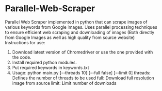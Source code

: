 # Parallel-Web-Scraper
Parallel Web Scraper implemented in python that can scrape images of various keywords from Google Images. Uses parallel processing techniques to ensure efficient web scraping and downloading of images (Both directly from Google Images as well as high quality from source website)
Instructions for use:
1. Download latest version of Chromedriver or use the one provided with the code.
2. Install required python modules.
3. Put required keywords in keywords.txt
4. Usage: python main.py [--threads 10] [--full false] [--limit 0]
threads: Defines the number of threads to be used
full: Download full resolution image from source
limit: Limit number of downloads
